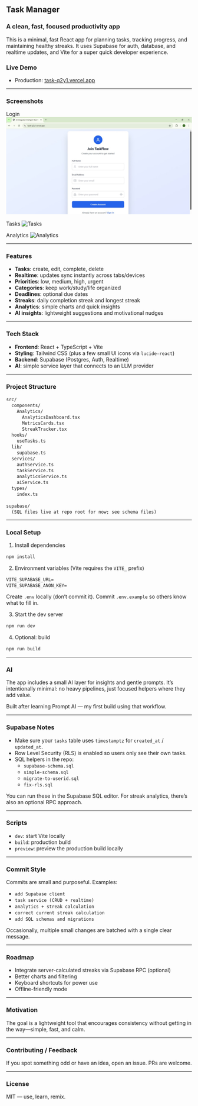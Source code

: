 ## Task Manager

### A clean, fast, focused productivity app 

This is a minimal, fast React app for planning tasks, tracking progress, and maintaining healthy streaks. It uses Supabase for auth, database, and realtime updates, and Vite for a super quick developer experience.

### Live Demo
- Production: [task-q2y1.vercel.app](https://task-q2y1.vercel.app/)

---

### Screenshots

Login
![Login](src/images/TaskImage1.jpg)

Tasks
![Tasks](src/images/TaskImage2.jpg.png)

Analytics
![Analytics](src/images/TaskImage3.jpg.png)

---

### Features
- **Tasks**: create, edit, complete, delete
- **Realtime**: updates sync instantly across tabs/devices
- **Priorities**: low, medium, high, urgent
- **Categories**: keep work/study/life organized
- **Deadlines**: optional due dates
- **Streaks**: daily completion streak and longest streak
- **Analytics**: simple charts and quick insights
- **AI insights**: lightweight suggestions and motivational nudges

---

### Tech Stack
- **Frontend**: React + TypeScript + Vite
- **Styling**: Tailwind CSS (plus a few small UI icons via `lucide-react`)
- **Backend**: Supabase (Postgres, Auth, Realtime)
- **AI**: simple service layer that connects to an LLM provider

---

### Project Structure
```
src/
  components/
    Analytics/
      AnalyticsDashboard.tsx
      MetricsCards.tsx
      StreakTracker.tsx
  hooks/
    useTasks.ts
  lib/
    supabase.ts
  services/
    authService.ts
    taskService.ts
    analyticsService.ts
    aiService.ts
  types/
    index.ts

supabase/
  (SQL files live at repo root for now; see schema files)
```

---

### Local Setup
1) Install dependencies
```bash
npm install
```

2) Environment variables (Vite requires the `VITE_` prefix)
```env
VITE_SUPABASE_URL=
VITE_SUPABASE_ANON_KEY=
```
Create `.env` locally (don’t commit it). Commit `.env.example` so others know what to fill in.

3) Start the dev server
```bash
npm run dev
```

4) Optional: build
```bash
npm run build
```

---

### AI
The app includes a small AI layer for insights and gentle prompts. It’s intentionally minimal: no heavy pipelines, just focused helpers where they add value.

Built after learning Prompt AI — my first build using that workflow.

---

### Supabase Notes
- Make sure your `tasks` table uses `timestamptz` for `created_at` / `updated_at`.
- Row Level Security (RLS) is enabled so users only see their own tasks.
- SQL helpers in the repo:
  - `supabase-schema.sql`
  - `simple-schema.sql`
  - `migrate-to-userid.sql`
  - `fix-rls.sql`

You can run these in the Supabase SQL editor. For streak analytics, there’s also an optional RPC approach.

---

### Scripts
- `dev`: start Vite locally
- `build`: production build
- `preview`: preview the production build locally

---

### Commit Style
Commits are small and purposeful. Examples:
- `add Supabase client`
- `task service (CRUD + realtime)`
- `analytics + streak calculation`
- `correct current streak calculation`
- `add SQL schemas and migrations`

Occasionally, multiple small changes are batched with a single clear message.

---

### Roadmap
- Integrate server-calculated streaks via Supabase RPC (optional)
- Better charts and filtering
- Keyboard shortcuts for power use
- Offline-friendly mode

---

### Motivation
The goal is a lightweight tool that encourages consistency without getting in the way—simple, fast, and calm.

---

### Contributing / Feedback
If you spot something odd or have an idea, open an issue. PRs are welcome.

---

### License
MIT — use, learn, remix.


